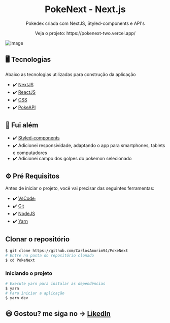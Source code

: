 
<h1 align="center">
    PokeNext - Next.js
</h1>
<p align="center">Pokedex criada com NextJS, Styled-components e API's</p>
<div align="center">Veja o projeto: https://pokenext-two.vercel.app/ </div> 


![image](https://user-images.githubusercontent.com/83739628/150904279-835517fc-b3ac-4e24-9795-08c37a4ea8c0.png)


## 🖥️ Tecnologias

Abaixo as tecnologias utilizadas para construção da aplicação

- ✔️ [NextJS](https://nextjs.org/)
- ✔️ [ReactJS](https://reactjs.org/)
- ✔️ [CSS](https://developer.mozilla.org/pt-BR/docs/Web/CSS)
- ✔️ [PokeAPI](https://pokeapi.co/)

## 🚀 Fui além

- ✔️ [Styled-components](https://styled-components.com/)
- ✔️ Adicionei responsividade, adaptando o app para smartphones, tablets e computadores
- ✔️ Adicionei campo dos golpes do pokemon selecionado


## ⚙ Pré Requisitos

Antes de iniciar o projeto, você vai precisar das seguintes ferramentas:

- ✔️ [VsCode](https://code.visualstudio.com/download);
- ✔️ [Git](https://git-scm.com/)
- ✔️ [NodeJS](https://nodejs.org/en/download/)
- ✔️ [Yarn](https://classic.yarnpkg.com)


## Clonar o repositório

```bash
$ git clone https://github.com/CarlosAmorim94/PokeNext
# Entre na pasta do repositório clonado
$ cd PokeNext
```

### Iniciando o projeto

```bash
# Execute yarn para instalar as dependências
$ yarn
# Para iniciar a aplicação
$ yarn dev
```

## 😃 Gostou? me siga no -> [Likedln](https://www.linkedin.com/in/CarlosAmorim94/)
